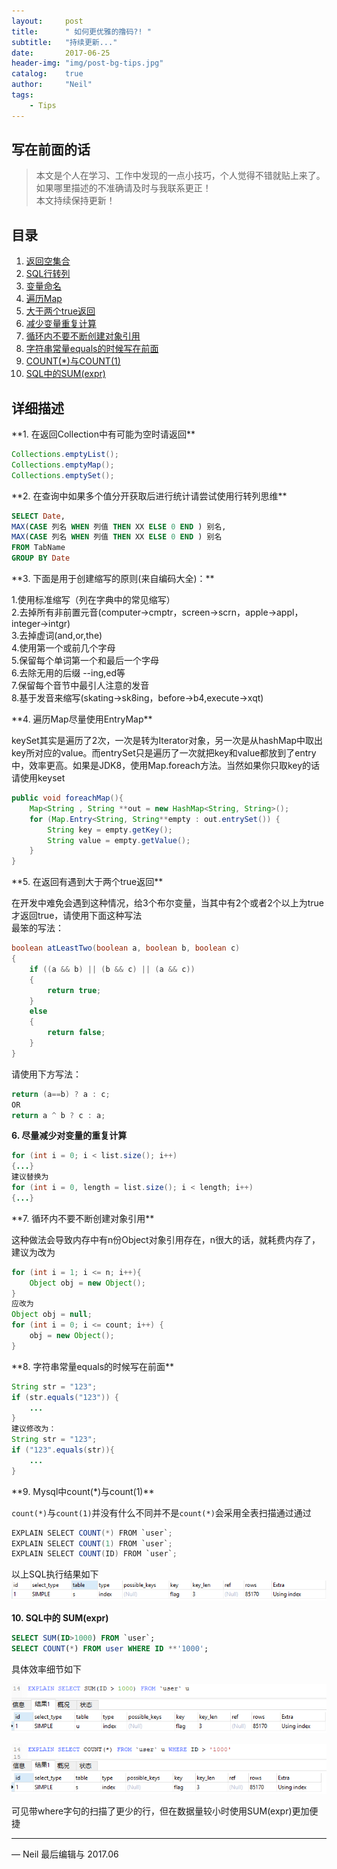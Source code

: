 ```yaml
---
layout:     post
title:      " 如何更优雅的撸码?! "
subtitle:   "持续更新..."
date:       2017-06-25 
header-img: "img/post-bg-tips.jpg"
catalog:    true
author:     "Neil"
tags:
    - Tips
---  
```



## 写在前面的话
> 本文是个人在学习、工作中发现的一点小技巧，个人觉得不错就贴上来了。  
> 如果哪里描述的不准确请及时与我联系更正！  
> 本文持续保持更新！  

## 目录  
1.  [返回空集合](#empty)
2.  [SQL行转列](#listTorow)
3.  [变量命名](#abbreviation)
4.  [遍历Map](#iteratorMap)
5.  [大于两个true返回](#return)
6.  [减少变量重复计算](#chongfujisuan)
7.  [循环内不要不断创建对象引用](#objectref)
8.  [字符串常量equals的时候写在前面](#strequals)
9.  [COUNT(*)与COUNT(1)](#count)
10. [SQL中的SUM(expr)](#sumexpr)

## 详细描述

<span id='empty'> 
**1. 在返回Collection中有可能为空时请返回**

```java
Collections.emptyList();
Collections.emptyMap();
Collections.emptySet();
```

<span id='listTorow'>
**2. 在查询中如果多个值分开获取后进行统计请尝试使用行转列思维**

```sql
SELECT Date,
MAX(CASE 列名 WHEN 列值 THEN XX ELSE 0 END ) 别名,
MAX(CASE 列名 WHEN 列值 THEN XX ELSE 0 END ) 别名 
FROM TabName  
GROUP BY Date
```


<span id='abbreviation'>
**3. 下面是用于创建缩写的原则(来自编码大全)：**

1.使用标准缩写（列在字典中的常见缩写）  
2.去掉所有非前置元音(computer->cmptr，screen->scrn，apple->appl，integer->intgr)  
3.去掉虚词(and,or,the)  
4.使用第一个或前几个字母  
5.保留每个单词第一个和最后一个字母  
6.去除无用的后缀 --ing,ed等  
7.保留每个音节中最引人注意的发音  
8.基于发音来缩写(skating->sk8ing，before->b4,execute->xqt)  

<span id='iteratorMap'>
**4. 遍历Map尽量使用EntryMap**

keySet其实是遍历了2次，一次是转为Iterator对象，另一次是从hashMap中取出key所对应的value。而entrySet只是遍历了一次就把key和value都放到了entry中，效率更高。如果是JDK8，使用Map.foreach方法。当然如果你只取key的话请使用keyset
```java
public void foreachMap(){
	Map<String , String **out = new HashMap<String, String>();
	for (Map.Entry<String, String**empty : out.entrySet()) {
		String key = empty.getKey();
		String value = empty.getValue();
	}
}
```

<span id='return'>
**5. 在返回有遇到大于两个true返回**

在开发中难免会遇到这种情况，给3个布尔变量，当其中有2个或者2个以上为true才返回true，请使用下面这种写法  
最笨的写法：
```java
boolean atLeastTwo(boolean a, boolean b, boolean c) 
{
    if ((a && b) || (b && c) || (a && c)) 
    {
        return true;
    }
    else
    {
        return false;
    }
}
```
请使用下方写法：
```java
return (a==b) ? a : c;
OR
return a ^ b ? c : a;
```
<span id='chongfujisuan'>

**6. 尽量减少对变量的重复计算**

```java
for (int i = 0; i < list.size(); i++)
{...}
建议替换为
for (int i = 0, length = list.size(); i < length; i++)
{...}
```

<span id='objectref'>
**7. 循环内不要不断创建对象引用**

这种做法会导致内存中有n份Object对象引用存在，n很大的话，就耗费内存了，建议为改为
```java
for (int i = 1; i <= n; i++){
	Object obj = new Object();
}
应改为
Object obj = null;
for (int i = 0; i <= count; i++) { 
	obj = new Object(); 
}
```

<span id='strequals'>
**8. 字符串常量equals的时候写在前面**

```java
String str = "123";
if (str.equals("123")) {
	...
}
建议修改为：
String str = "123";
if ("123".equals(str)){
	...
}
```


<span id='count'>
**9. Mysql中count(*)与count(1)**

`count(*)`与`count(1)`并没有什么不同并不是`count(*)`会采用全表扫描通过通过

```java
EXPLAIN SELECT COUNT(*) FROM `user`;
EXPLAIN SELECT COUNT(1) FROM `user`;
EXPLAIN SELECT COUNT(ID) FROM `user`;
```

以上SQL执行结果如下
![img](/img/tips/count.png)  

<span id='sumexpr'>

**10. SQL中的 SUM(expr)**

```sql
SELECT SUM(ID>1000) FROM `user`;
SELECT COUNT(*) FROM user WHERE ID **'1000';
```

具体效率细节如下

![sqlsum-1](/img/tips/sqlsum-1.png)  

![sqlsum-1](/img/tips/sqlsum-2.png)

可见带where字句的扫描了更少的行，但在数据量较小时使用SUM(expr)更加便捷


---

— Neil 最后编辑与 2017.06